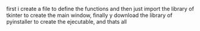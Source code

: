first i create a file to define the functions and then just import the library of tkinter to create the main window, finally y download the library of pyinstaller to create the ejecutable, and thats all
